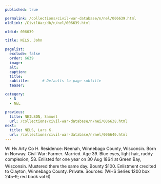 ```yaml
---
published: true

permalink: /collections/civil-war-database/n/nel/006639.html
oldlink: /CivilWar/db/n/nel/006639.html

oldid: 006639

title: NELS, John

pagelist:
  exclude: false
  order: 6639
  image: 
  alt:
  caption:
  title:
  subtitle:      # Defaults to page subtitle
  teaser:

category: 
  - N 
  - NEL

previous:
  title: NEILSON, Samuel
  url: /collections/civil-war-database/n/nei/006638.html  
next:
  title: NELS, Lars K.
  url: /collections/civil-war-database/n/nel/006640.html   
---
```

WI Hv Arty Co H. Residence: Neenah, Winnebago County, Wisconsin. Born in Norway. Civil War: Farmer. Married. Age 39. Blue eyes, light hair, ruddy complexion, 5&#146;8&#148;. Enlisted for one year on 30 Aug 1864 at Green Bay, Wisconsin. Mustered there the same day. Bounty $100. Enlistment credited to Clayton, Winnebago County. Private. Sources: (WHS Series 1200 box 245-9; red book vol 6)